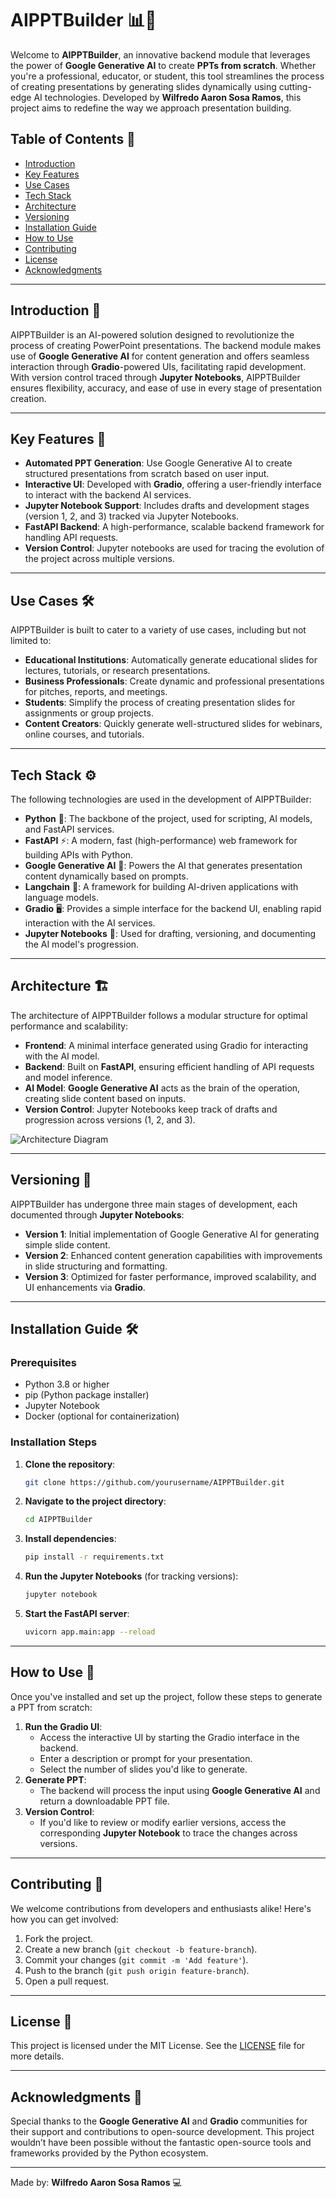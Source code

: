 # AIPPTBuilder 📊🚀

Welcome to **AIPPTBuilder**, an innovative backend module that leverages the power of **Google Generative AI** to create **PPTs from scratch**. Whether you're a professional, educator, or student, this tool streamlines the process of creating presentations by generating slides dynamically using cutting-edge AI technologies. Developed by **Wilfredo Aaron Sosa Ramos**, this project aims to redefine the way we approach presentation building.

## Table of Contents 📑

- [Introduction](#introduction-)
- [Key Features](#key-features-)
- [Use Cases](#use-cases-)
- [Tech Stack](#tech-stack-)
- [Architecture](#architecture-)
- [Versioning](#versioning-)
- [Installation Guide](#installation-guide-)
- [How to Use](#how-to-use-)
- [Contributing](#contributing-)
- [License](#license-)
- [Acknowledgments](#acknowledgments-)

---

## Introduction 🧠

AIPPTBuilder is an AI-powered solution designed to revolutionize the process of creating PowerPoint presentations. The backend module makes use of **Google Generative AI** for content generation and offers seamless interaction through **Gradio**-powered UIs, facilitating rapid development. With version control traced through **Jupyter Notebooks**, AIPPTBuilder ensures flexibility, accuracy, and ease of use in every stage of presentation creation.

---

## Key Features 🌟

- **Automated PPT Generation**: Use Google Generative AI to create structured presentations from scratch based on user input.
- **Interactive UI**: Developed with **Gradio**, offering a user-friendly interface to interact with the backend AI services.
- **Jupyter Notebook Support**: Includes drafts and development stages (version 1, 2, and 3) tracked via Jupyter Notebooks.
- **FastAPI Backend**: A high-performance, scalable backend framework for handling API requests.
- **Version Control**: Jupyter notebooks are used for tracing the evolution of the project across multiple versions.

---

## Use Cases 🛠️

AIPPTBuilder is built to cater to a variety of use cases, including but not limited to:

- **Educational Institutions**: Automatically generate educational slides for lectures, tutorials, or research presentations.
- **Business Professionals**: Create dynamic and professional presentations for pitches, reports, and meetings.
- **Students**: Simplify the process of creating presentation slides for assignments or group projects.
- **Content Creators**: Quickly generate well-structured slides for webinars, online courses, and tutorials.

---

## Tech Stack ⚙️

The following technologies are used in the development of AIPPTBuilder:

- **Python** 🐍: The backbone of the project, used for scripting, AI models, and FastAPI services.
- **FastAPI** ⚡: A modern, fast (high-performance) web framework for building APIs with Python.
- **Google Generative AI** 🤖: Powers the AI that generates presentation content dynamically based on prompts.
- **Langchain** 🔗: A framework for building AI-driven applications with language models.
- **Gradio** 🖥️: Provides a simple interface for the backend UI, enabling rapid interaction with the AI services.
- **Jupyter Notebooks** 📓: Used for drafting, versioning, and documenting the AI model's progression.

---

## Architecture 🏗️

The architecture of AIPPTBuilder follows a modular structure for optimal performance and scalability:

- **Frontend**: A minimal interface generated using Gradio for interacting with the AI model.
- **Backend**: Built on **FastAPI**, ensuring efficient handling of API requests and model inference.
- **AI Model**: **Google Generative AI** acts as the brain of the operation, creating slide content based on inputs.
- **Version Control**: Jupyter Notebooks keep track of drafts and progression across versions (1, 2, and 3).

![Architecture Diagram](https://link-to-architecture-diagram.com)

---

## Versioning 📌

AIPPTBuilder has undergone three main stages of development, each documented through **Jupyter Notebooks**:

- **Version 1**: Initial implementation of Google Generative AI for generating simple slide content.
- **Version 2**: Enhanced content generation capabilities with improvements in slide structuring and formatting.
- **Version 3**: Optimized for faster performance, improved scalability, and UI enhancements via **Gradio**.

---

## Installation Guide 🛠️

### Prerequisites

- Python 3.8 or higher
- pip (Python package installer)
- Jupyter Notebook
- Docker (optional for containerization)

### Installation Steps

1. **Clone the repository**:
    ```bash
    git clone https://github.com/yourusername/AIPPTBuilder.git
    ```
2. **Navigate to the project directory**:
    ```bash
    cd AIPPTBuilder
    ```
3. **Install dependencies**:
    ```bash
    pip install -r requirements.txt
    ```
4. **Run the Jupyter Notebooks** (for tracking versions):
    ```bash
    jupyter notebook
    ```
5. **Start the FastAPI server**:
    ```bash
    uvicorn app.main:app --reload
    ```

---

## How to Use 🤖

Once you've installed and set up the project, follow these steps to generate a PPT from scratch:

1. **Run the Gradio UI**: 
    - Access the interactive UI by starting the Gradio interface in the backend.
    - Enter a description or prompt for your presentation.
    - Select the number of slides you'd like to generate.
2. **Generate PPT**:
    - The backend will process the input using **Google Generative AI** and return a downloadable PPT file.
3. **Version Control**: 
    - If you'd like to review or modify earlier versions, access the corresponding **Jupyter Notebook** to trace the changes across versions.

---

## Contributing 🤝

We welcome contributions from developers and enthusiasts alike! Here's how you can get involved:

1. Fork the project.
2. Create a new branch (`git checkout -b feature-branch`).
3. Commit your changes (`git commit -m 'Add feature'`).
4. Push to the branch (`git push origin feature-branch`).
5. Open a pull request.

---

## License 📜

This project is licensed under the MIT License. See the [LICENSE](LICENSE) file for more details.

---

## Acknowledgments 🙏

Special thanks to the **Google Generative AI** and **Gradio** communities for their support and contributions to open-source development. This project wouldn’t have been possible without the fantastic open-source tools and frameworks provided by the Python ecosystem.

---

Made by: **Wilfredo Aaron Sosa Ramos** 💻
